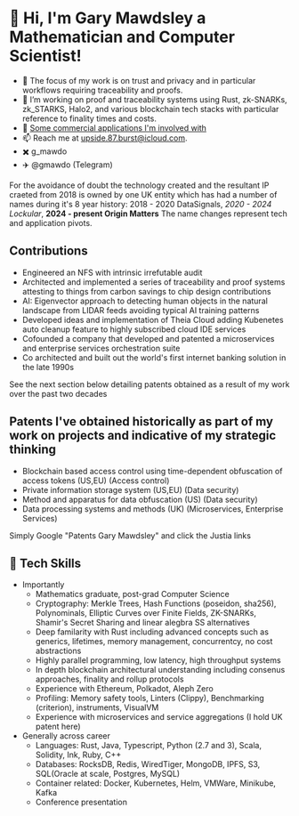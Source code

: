 # 👋 Hi, I'm Gary Mawdsley a Mathematician and Computer Scientist!
- 🔭 The focus of my work is on trust and privacy and in particular workflows requiring traceability and proofs.
- 🌱 I’m working on proof and traceability systems using Rust, zk-SNARKs, zk_STARKS, Halo2, and various blockchain tech stacks with particular reference to finality times and costs.
- 🚀 [Some commercial applications I'm involved with](background.md)
- 📫 Reach me at [upside.87.burst@icloud.com](mailto:upside.87.burst@icloud.com).
- ✖️ g_mawdo
- ✈️ @gmawdo (Telegram)

For the avoidance of doubt the technology created and the resultant IP craeted from 2018 is owned by one UK entity which has had a number of names during it's 8 year history:
2018 - 2020 DataSignals, *2020 - 2024 Lockular*, **2024 - present Origin Matters**
The name changes represent tech and application pivots.

## Contributions
- Engineered an NFS with intrinsic irrefutable audit
- Architected and implemented a series of traceability and proof systems attesting to things from carbon savings to chip design contributions
- AI: Eigenvector approach to detecting human objects in the natural landscape from LIDAR feeds avoiding typical AI training patterns
- Developed ideas and implementation of Theia Cloud adding Kubenetes auto cleanup feature to highly subscribed cloud IDE services
- Cofounded a company that developed and patented a microservices and enterprise services orchestration suite
- Co architected and built out the world's first internet banking solution in the late 1990s
  
See the next section below detailing patents obtained as a result of my work over the past two decades

## Patents I've obtained historically as part of my work on projects and indicative of my strategic thinking
- Blockchain based access control using time-dependent obfuscation of access tokens (US,EU) (Access control)
- Private information storage system (US,EU) (Data security)
- Method and apparatus for data obfuscation (US) (Data security)
- Data processing systems and methods (UK) (Microservices, Enterprise Services)

Simply Google "Patents Gary Mawdsley" and click the Justia links

## 🌟 Tech Skills
- Importantly
  - Mathematics graduate, post-grad Computer Science
  - Cryptography: Merkle Trees, Hash Functions (poseidon, sha256), Polynominals, Elliptic Curves over Finite Fields, ZK-SNARKs, Shamir's Secret Sharing and linear alegbra SS alternatives
  - Deep familarity with Rust including advanced concepts such as generics, lifetimes, memory management, concurrentcy, no cost abstractions
  - Highly parallel programming, low latency, high throughput systems
  - In depth blockchain architectural understanding including consenus approaches, finality and rollup protocols
  - Experience with Ethereum, Polkadot, Aleph Zero
  - Profiling: Memory safety tools, Linters (Clippy), Benchmarking (criterion), instruments, VisualVM
  - Experience with microservices and service aggregations (I hold UK patent here)
- Generally across career
  - Languages: Rust, Java, Typescript, Python (2.7 and 3), Scala, Solidity, Ink, Ruby, C++
  - Databases: RocksDB, Redis, WiredTiger, MongoDB, IPFS, S3, SQL(Oracle at scale, Postgres, MySQL)
  - Container related: Docker, Kubernetes, Helm, VMWare, Minikube, Kafka
  - Conference presentation


